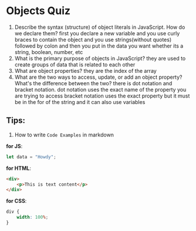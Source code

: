 # Objects Quiz

1. Describe the syntax (structure) of object literals in JavaScript. How do we declare them?
   first you declare a new variable and you use curly braces to contain the object and you use strings(without quotes) followed by colon and then you put in the data you want whether its a string, boolean, number, etc
2. What is the primary purpose of objects in JavaScript?
   they are used to create groups of data that is related to each other
3. What are object properties?
   they are the index of the array
4. What are the two ways to access, update, or add an object property? What's the difference between the two?
   there is dot notation and bracket notation.
   dot notation uses the exact name of the property you are trying to access
   bracket notation uses the exact property but it must be in the for of the string and it can also use variables

## Tips:

1. How to write `Code Examples` in markdown

**for JS**:

```javascript
let data = "Howdy";
```

**for HTML**:

```html
<div>
    <p>This is text content</p>
</div>
```

**for CSS**:

```css
div {
    width: 100%;
}
```
